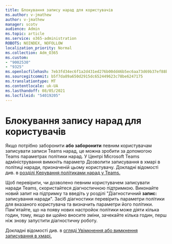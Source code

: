 ```yaml
---
title: Блокування запису нарад для користувачів
ms.author: v-jmathew
author: v-jmathew
manager: scotv
audience: Admin
ms.topic: article
ms.service: o365-administration
ROBOTS: NOINDEX, NOFOLLOW
localization_priority: Normal
ms.collection: Adm_O365
ms.custom:
- "9002530"
- "9325"
ms.openlocfilehash: 7eb3fd34ec6f1a2d431ed276b00dd46b5ec6aa73d69b37ef88b1ba0ca6f5d077
ms.sourcegitcommit: b5f7da89a650d2915dc652449623c78be6247175
ms.translationtype: MT
ms.contentlocale: uk-UA
ms.lasthandoff: 08/05/2021
ms.locfileid: "54019205"
---
```

# <a name="block-user-from-recording-meetings"></a>Блокування запису нарад для користувачів

Якщо потрібно заборонити **або заборонити** певним користувачам записувати записи Teams нарад, це можна зробити за допомогою Teams параметрах політики нарад. У Центрі Microsoft Teams адміністрування вимкніть параметр Дозволити записування в хмарі в політиці наради, призначеній цьому користувачу.  Докладні відомості див. в [розділі Керування політиками нарад у Teams.](https://docs.microsoft.com/microsoftteams/meeting-policies-in-teams#allow-cloud-recording)

Щоб перевірити, чи дозволено певним користувачем записувати наради Teams, скористайтеся діагностичною підтримкою. Виконайте новий запит на підтримку та введіть у розділі "Діагностичний **запис:** записування наради". Засіб діагностики перевірить параметри політики для вказаного користувача та визначить параметри його політики. Пам'ятайте, що на появу нових настройок політики може діяти кілька годин, тому, якщо ви щойно вносите зміни, зачекайте кілька годин, перш ніж знову запустити діагностичну роботу.

Докладні відомості див. в [огляді Увімкнення або вимкнення записування в хмарі.](https://docs.microsoft.com/microsoftteams/cloud-recording#turn-on-or-turn-off-cloud-recording)
